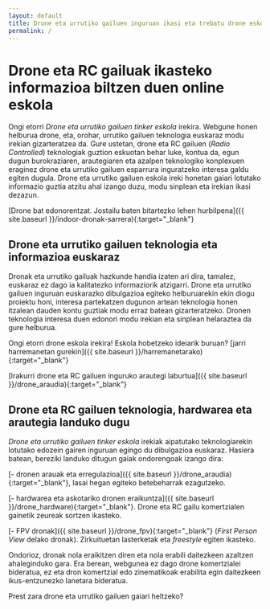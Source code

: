 ```yaml
---
layout: default
title: Drone eta urrutiko gailuen inguruan ikasi eta trebatu drone eskola irekian
permalink: /
---
```


<h1 class="project-tagline"> Drone eta RC gailuak ikasteko informazioa biltzen duen online eskola</h1>

Ongi etorri <i> Drone eta urrutiko gailuen tinker eskola </i> irekira.
Webgune honen helburua drone, eta, orohar, urrutiko gailuen teknologia euskaraz modu irekian gizarteratzea da.
Gure ustetan, drone eta RC gailuen (<i>Radio Controlled</i>) teknologiak guztion eskuotan behar luke, kontua da, egun dugun burokraziaren, arautegiaren eta azalpen teknologiko konplexuen eraginez drone eta urrutiko gailuen esparrura inguratzeko interesa galdu egiten dugula.
Drone eta urrutiko gailuen eskola ireki honetan gaiari lotutako informazio guztia atzitu ahal izango duzu, modu sinplean eta irekian ikasi dezazun.

[Drone bat edonorentzat. Jostailu baten bitartezko lehen hurbilpena]({{ site.baseurl }}/indoor-dronak-sarrera){:target="_blank"}

<h2 class="project-tagline"> Drone eta urrutiko gailuen teknologia eta informazioa euskaraz</h2>

Dronak eta urrutiko gailuak hazkunde handia izaten ari dira, tamalez, euskaraz ez dago ia kalitatezko informaziorik atzigarri.
Drone eta urrutiko gailuen inguruan euskarazko dibulgazioa egiteko helburuarekin ekin diogu proiektu honi, interesa partekatzen dugunon artean teknologia honen itzalean dauden kontu guztiak modu erraz batean gizarteratzeko. Dronen teknologia interesa duen edonori modu irekian eta sinplean helaraztea da gure helburua.

Ongi etorri drone eskola irekira! Eskola hobetzeko ideiarik buruan? [jarri harremanetan gurekin]({{ site.baseurl }}/harremanetarako){:target="_blank"}

[Irakurri drone eta RC gailuen inguruko arautegi laburtua]({{ site.baseurl }}/drone_araudia){:target="_blank"}

<h2 class="project-tagline"> Drone eta RC gailuen teknologia, hardwarea eta arautegia landuko dugu</h2>

<i> Drone eta urrutiko gailuen tinker eskola </i> irekiak aipatutako teknologiarekin lotutako edozein gairen inguruan egingo du dibulgazioa euskaraz. Hasiera batean, bereziki landuko ditugun gaiak ondorengoak izango dira:

[- dronen arauak eta erregulazioa]({{ site.baseurl }}/drone_araudia){:target="_blank"}, lasai hegan egiteko betebeharrak ezagutzeko.

[- hardwarea eta askotariko dronen eraikuntza]({{ site.baseurl }}/drone_hardware){:target="_blank"}. Drone eta RC gailu komertzialen gainetik zeureak sortzen ikasteko.

[- FPV dronak]({{ site.baseurl }}/drone_fpv){:target="_blank"} (<i>First Person View </i> delako dronak). Zirkuituetan lasterketak eta <i>freestyle</i> egiten ikasteko.

Ondorioz, dronak nola eraikitzen diren eta nola erabili daitezkeen azaltzen ahaleginduko gara. Era berean, webgunea ez dago drone komertzialei bideratua, ez eta dron komertzial edo zinematikoak erabilita egin daitezkeen ikus-entzunezko lanetara bideratua.

Prest zara drone eta urrutiko gailuen gaiari heltzeko? 





